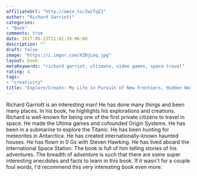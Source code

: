 ```yaml
---
affiliateUrl: "http://amzn.to/2wzTqZJ"
author: "Richard Garriott"
categories:
- "Book"
comments: true
date: 2017-08-23T21:02:39-06:00
description: ""
draft: false
image: "https://i.imgur.com/XZNjLeq.jpg"
layout: book
metaKeywords: "richard garriot, ultimate, video games, space travel"
rating: 4
tags:
- "creativity"
title: "Explore/Create: My Life in Pursuit of New Frontiers, Hidden Worlds, and the Creative Spark"
---
```


Richard Garriott is an interesting man!  He has done many things and been many places.  In his book, he highlights his explorations and creations.  Richard is well-known for being one of the first private citizens to travel in space.  He made the Ultima games and cofounded Origin Systems.  He has been in a submarine to explore the Titanic.  He has been hunting for meteorites in Antarctica.  He has created internationally-known haunted houses.  He has flown in 0 Gs with Steven Hawking.  He has lived aboard the International Space Station.  The book is full of him telling stories of his adventures.  The breadth of adventure is such that there are some super interesting anecdotes and facts to learn in this book.  If it wasn't for a couple foul words, I'd recommend this very interesting book even more.

<!--more-->
